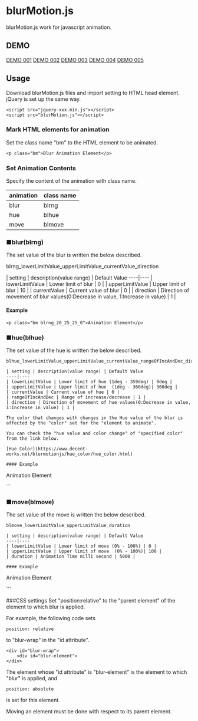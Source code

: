 # blurMotion.js
blurMotion.js work for javascript animation. 

## DEMO
[DEMO 001](https://www.decent-works.net/blurmotionjs/demo/demo_001/demo_001.html)
[DEMO 002](https://www.decent-works.net/blurmotionjs/demo/demo_002/demo_002.html)
[DEMO 003](https://www.decent-works.net/blurmotionjs/demo/demo_003/demo_003.html)
[DEMO 004](https://www.decent-works.net/blurmotionjs/demo/demo_004/demo_004.html)
[DEMO 005](https://www.decent-works.net/blurmotionjs/demo/demo_005/demo_005.html)

## Usage
Download blurMotion.js files and import setting to HTML head element.
jQuery is set up the same way.

```
<script src="jquery-xxx.min.js"></script>
<script src="blurMotion.js"></script>
```

### Mark HTML elements for animation
Set the class name "bm" to the HTML element to be animated.
```
<p class="bm">Blur Animation Element</p>
```

### Set Animation Contents
Specify the content of the animation with class name.

| animation | class name |
----|---- 
| blur | blrng |
| hue | blhue |
| move | blmove |

### ■blur(blrng)
The set value of the blur is written the below described.

blrng_lowerLimitValue_upperLimitValue_currentValue_direction

| setting | description(value range) | Default Value
----|---- 
| lowerLimitValue | Lower limit of blur | 0 |
| upperLimitValue | Upper limit of blur | 10 |
| currentValue | Current value of blur | 0 |
| direction | Direction of movement of blur values(0:Decrease in value, 1:Increase in value) | 1 |

#### Example
```
<p class="bm blrng_20_25_25_0">Animation Element</p>
```

### ■hue(blhue)
The set value of the hue is written the below described.
```
blhue_lowerLimitValue_upperLimitValue_currentValue_rangeOfIncAndDec_direction

| setting | description(value range) | Default Value
----|---- 
| lowerLimitValue | Lower limit of hue (1deg - 359deg) | 0deg |
| upperLimitValue | Upper limit of hue  (1deg - 360deg)| 360deg |
| currentValue | Current value of hue | 0 |
| rangeOfIncAndDec | Range of increase/decrease | 1 |
| direction | Direction of movement of hue values(0:Decrease in value, 1:Increase in value) | 1 |

The color that changes with changes in the Hue value of the blur is affected by the "color" set for the "element to animate".

You can check the "hue value and color change" of "specified color" from the link below.

[Hue Color](https://www.decent-works.net/blurmotionjs/hue_color/hue_color.html)

#### Example
```
<p class="bm blhue_0_100_50_2_1">Animation Element</p>
```

### ■move(blmove)
The set value of the move is written the below described.
```
blmove_lowerLimitValue_upperLimitValue_duration

| setting | description(value range) | Default Value
----|---- 
| lowerLimitValue | Lower limit of move (0% - 100%) | 0 |
| upperLimitValue | Upper limit of move  (0% - 100%)| 100 |
| duration | Animation Time milli second | 5000 |

#### Example
```
<p class="bm blmove_10_100_10000">Animation Element</p>
```


###CSS settings
Set "position:relative" to the "parent element" of the element to which blur is applied.

For example, the following code sets 
```
position: relative
```
to "blur-wrap" in the "id attribute".
```
<div id="blur-wrap">
    <div id="blur-element">
</div>
```

The element whose "id attribute" is "blur-element" is the element to which "blur" is applied, and 
```
position: absolute
```
is set for this element.

Moving an element must be done with respect to its parent element.